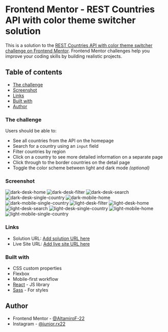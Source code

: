 # Frontend Mentor - REST Countries API with color theme switcher solution

This is a solution to the [REST Countries API with color theme switcher challenge on Frontend Mentor](https://www.frontendmentor.io/challenges/rest-countries-api-with-color-theme-switcher-5cacc469fec04111f7b848ca). Frontend Mentor challenges help you improve your coding skills by building realistic projects.

## Table of contents

- [The challenge](#the-challenge)
- [Screenshot](#screenshot)
- [Links](#links)
- [Built with](#built-with)
- [Author](#author)

### The challenge

Users should be able to:

- See all countries from the API on the homepage
- Search for a country using an `input` field
- Filter countries by region
- Click on a country to see more detailed information on a separate page
- Click through to the border countries on the detail page
- Toggle the color scheme between light and dark mode _(optional)_

### Screenshot

![dark-desk-home](./screenshot/dark-desk-home.png)
![dark-desk-filter](./screenshot/dark-desk-filter.png)
![dark-desk-search](./screenshot/dark-desk-search.png)
![dark-desk-single-country](./screenshot/dark-desk-single-country.png)
![dark-mobile-home](./screenshot/dark-mobile-home.png)
![dark-mobile-single-country](./screenshot/dark-mobile-single-country.png)
![light-desk-filter](./screenshot/light-desk-filter.png)
![light-desk-home](./screenshot/light-desk-home.png)
![light-desk-search](./screenshot/light-desk-search.png)
![light-desk-single-country](./screenshot/light-desk-single-country.png)
![light-mobile-home](./screenshot/light-mobile-home.png)
![light-mobile-single-country](./screenshot/light-mobile-single-country.png)

### Links

- Solution URL: [Add solution URL here](https://your-solution-url.com) 
- Live Site URL: [Add live site URL here](https://your-live-site-url.com)

### Built with

- CSS custom properties
- Flexbox
- Mobile-first workflow
- [React](https://reactjs.org/) - JS library
- [Sass](https://sass-lang.com/) - For styles


## Author

- Frontend Mentor - [@AltamiroF-22](https://www.frontendmentor.io/profile/AltamiroF-22)
- Instagram - [@junior.rx22](https://www.instagram.com/junior.rx22/)
